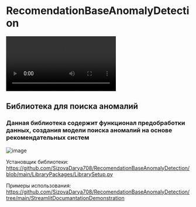 # RecomendationBaseAnomalyDetection

![image](https://github.com/SizovaDarya708/RecomendationBaseAnomalyDetection/blob/main/Pictures/video.mp4)

## Библиотека для поиска аномалий

### Данная библиотека содержит функционал предобработки данных, создания модели поиска аномалий на основе рекомендательных систем


![image](https://github.com/SizovaDarya708/RecomendationBaseAnomalyDetection/blob/main/Demo/%D0%92%D0%9A%D0%A0-%D0%9C%D0%B0%D0%B3%D0%B8%D1%81%D1%82%D1%80%D0%B0%D1%82%D1%83%D1%80%D0%B0.-%D0%94%D0%B5%D0%BC%D0%BE%D0%BD%D1%81%D1%82%D1%80%D0%B0%D1%86%D0%B8%D1%8F.gif)

Установщик библиотеки:
https://github.com/SizovaDarya708/RecomendationBaseAnomalyDetection/blob/main/LibraryPackages/LibrarySetup.py

Примеры использования:
https://github.com/SizovaDarya708/RecomendationBaseAnomalyDetection/tree/main/StreamlitDocumantationDemonstration
